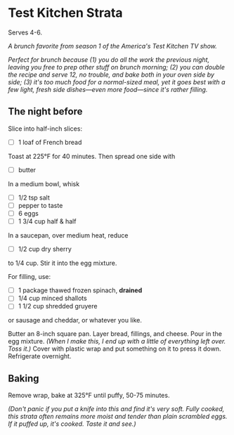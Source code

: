 # Test Kitchen Strata

Serves 4-6.

*A brunch favorite from season 1 of the _America's Test Kitchen_ TV show.*

*Perfect for brunch because (1) you do all the work the previous night,
leaving you free to prep other stuff on brunch morning; (2) you can
double the recipe and serve 12, no trouble, and bake both in your oven
side by side; (3) it's too much food for a normal-sized meal, yet it
goes best with a few light, fresh side dishes—even more food—since it's
rather filling.*


## The night before

Slice into half-inch slices:

* [ ] 1 loaf of French bread

Toast at 225°F for 40 minutes. Then spread one side with

* [ ] butter

In a medium bowl, whisk

* [ ] 1/2 tsp salt
* [ ] pepper to taste
* [ ] 6 eggs
* [ ] 1 3/4 cup half & half

In a saucepan, over medium heat, reduce

* [ ] 1/2 cup dry sherry

to 1/4 cup. Stir it into the egg mixture.

For filling, use:

* [ ] 1 package thawed frozen spinach, **drained**
* [ ] 1/4 cup minced shallots
* [ ] 1 1/2 cup shredded gruyere

or sausage and cheddar, or whatever you like.

Butter an 8-inch square pan. Layer bread, fillings, and cheese. Pour in
the egg mixture. *(When I make this, I end up with a little of
everything left over. Toss it.)* Cover with plastic wrap and put
something on it to press it down.  Refrigerate overnight.


## Baking

Remove wrap, bake at 325°F until puffy, 50-75 minutes.

*(Don't panic if you put a knife into this and find it's very soft.
Fully cooked, this strata often remains more moist and tender than plain
scrambled eggs. If it puffed up, it's cooked. Taste it and see.)*

